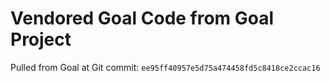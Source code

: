 # Vendored Goal Code from Goal Project

Pulled from Goal at Git commit: `ee95ff40957e5d75a474458fd5c8418ce2ccac16`
